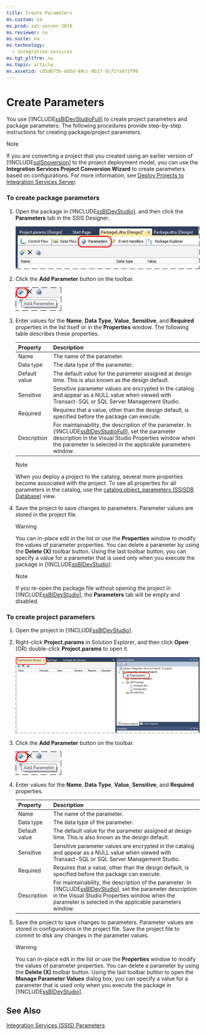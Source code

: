 ```yaml
---
title: Create Parameters
ms.custom: na
ms.prod: sql-server-2016
ms.reviewer: na
ms.suite: na
ms.technology: 
  - integration-services
ms.tgt_pltfrm: na
ms.topic: article
ms.assetid: cd5d675b-dd5d-49cc-8b1f-dc717a973f99
---
```

# Create Parameters
  You use [!INCLUDE[ssBIDevStudioFull](../../Token\Other/ssBIDevStudioFull_md.md)] to create project parameters and package parameters. The following procedures provide step\-by\-step instructions for creating package\/project parameters.  
  
> [!NOTE]  
>  If you are converting a project that you created using an earlier version of [!INCLUDE[ssISnoversion](../../Token\Other/ssISnoversion_md.md)] to the project deployment model, you can use the **Integration Services Project Conversion Wizard** to create parameters based on configurations. For more information, see [Deploy Projects to Integration Services Server](../../Topics\TopicNameNotContainA/Deploy-Projects-to-Integration-Services-Server.md).  
  
### To create package parameters  
  
1.  Open the package in [!INCLUDE[ssBIDevStudio](../../Token\Other/ssBIDevStudio_md.md)], and then click the **Parameters** tab in the SSIS Designer.  
  
     ![Package Parameters Tab](../../Images\Image\ImageNotContaina/Denali-Package-Parameters.gif "Denali-Package-Parameters")  
  
2.  Click the **Add Parameter** button on the toolbar.  
  
     ![Add Toolbar Button](../../Images\Image\ImageNotContaina/Denali-Parameter-Add.gif "Denali-Parameter-Add")  
  
3.  Enter values for the **Name**, **Data Type**, **Value**, **Sensitive**, and **Required** properties in the list itself or in the **Properties** window. The following table describes these properties.  
  
    |Property|Description|  
    |--------------|-----------------|  
    |Name|The name of the parameter.|  
    |Data type|The data type of the parameter.|  
    |Default value|The default value for the parameter assigned at design time. This is also known as the design default.|  
    |Sensitive|Sensitive parameter values are encrypted in the catalog and appear as a NULL value when viewed with Transact\-SQL or SQL Server Management Studio.|  
    |Required|Requires that a value, other than the design default, is specified before the package can execute.|  
    |Description|For maintainability, the description of the parameter. In [!INCLUDE[ssBIDevStudioFull](../../Token\Other/ssBIDevStudioFull_md.md)], set the parameter description in the Visual Studio Properties window when the parameter is selected in the applicable parameters window.|  
  
    > [!NOTE]  
    >  When you deploy a project to the catalog, several more properties become associated with the project. To see all properties for all parameters in the catalog, use the [catalog.object_parameters &#40;SSISDB Database&#41;](../Topic/catalog.object_parameters%20\(SSISDB%20Database\).md) view.  
  
4.  Save the project to save changes to parameters. Parameter values are stored in the project file.  
  
    > [!WARNING]  
    >  You can in\-place edit in the list or use the **Properties** window to modify the values of parameter properties. You can delete a parameter by using the **Delete \(X\)** toolbar button. Using the last toolbar button, you can specify a value for a parameter that is used only when you execute the package in [!INCLUDE[ssBIDevStudio](../../Token\Other/ssBIDevStudio_md.md)].  
  
    > [!NOTE]  
    >  If you re\-open the package file without opening the project in [!INCLUDE[ssBIDevStudio](../../Token\Other/ssBIDevStudio_md.md)], the **Parameters** tab will be empty and disabled.  
  
### To create project parameters  
  
1.  Open the project in [!INCLUDE[ssBIDevStudio](../../Token\Other/ssBIDevStudio_md.md)].  
  
2.  Right\-click **Project.params** in Solution Explorer, and then click **Open** \(OR\) double\-click **Project.params** to open it.  
  
     ![Project Parameters Window](../../Images\Image\ImageNotContaina/Denali-Project-Parameters.gif "Denali-Project-Parameters")  
  
3.  Click the **Add Parameter** button on the toolbar.  
  
     ![Add Toolbar Button](../../Images\Image\ImageNotContaina/Denali-Parameter-Add.gif "Denali-Parameter-Add")  
  
4.  Enter values for the **Name**, **Data Type**, **Value**, **Sensitive**, and **Required** properties.  
  
    |Property|Description|  
    |--------------|-----------------|  
    |Name|The name of the parameter.|  
    |Data type|The data type of the parameter.|  
    |Default value|The default value for the parameter assigned at design time. This is also known as the design default.|  
    |Sensitive|Sensitive parameter values are encrypted in the catalog and appear as a NULL value when viewed with Transact\-SQL or SQL Server Management Studio.|  
    |Required|Requires that a value, other than the design default, is specified before the package can execute.|  
    |Description|For maintainability, the description of the parameter. In [!INCLUDE[ssBIDevStudio](../../Token\Other/ssBIDevStudio_md.md)], set the parameter description in the Visual Studio Properties window when the parameter is selected in the applicable parameters window.|  
  
5.  Save the project to save changes to parameters. Parameter values are stored in configurations in the project file. Save the project file to commit to disk any changes in the parameter values.  
  
    > [!WARNING]  
    >  You can in\-place edit in the list or use the **Properties** window to modify the values of parameter properties. You can delete a parameter by using the **Delete \(X\)** toolbar button. Using the last toolbar button to open the **Manage Parameter Values** dialog box, you can specify a value for a parameter that is used only when you execute the package in [!INCLUDE[ssBIDevStudio](../../Token\Other/ssBIDevStudio_md.md)].  
  
## See Also  
 [Integration Services &#40;SSIS&#41; Parameters](../Topic/Integration%20Services%20\(SSIS\)%20Parameters.md)  
  
  
